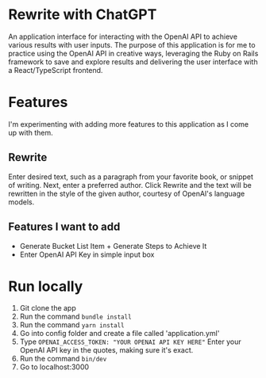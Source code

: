 # Rewrite with ChatGPT
An application interface for interacting with the OpenAI API to achieve various results with user inputs. The purpose of this application is for me to practice using the OpenAI API
in creative ways, leveraging the Ruby on Rails framework to save and explore results and delivering the user interface with a React/TypeScript frontend.

# Features
I'm experimenting with adding more features to this application as I come up with them. 

## Rewrite 
Enter desired text, such as a paragraph from your favorite book, or snippet of writing. Next, enter a preferred author. Click Rewrite and the text will be rewritten in the
style of the given author, courtesy of OpenAI's language models.

## Features I want to add
- Generate Bucket List Item + Generate Steps to Achieve It
- Enter OpenAI API Key in simple input box

# Run locally
1. Git clone the app
2. Run the command `bundle install`
3. Run the command `yarn install`
4. Go into config folder and create a file called 'application.yml'
5. Type `OPENAI_ACCESS_TOKEN: "YOUR OPENAI API KEY HERE"` Enter your OpenAI API key in the quotes, making sure it's exact.
6. Run the command `bin/dev`
7. Go to localhost:3000
